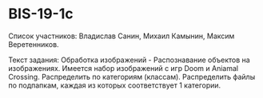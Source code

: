 # BIS-19-1c
Список участников:
Владислав Санин, Михаил Камынин, Максим Веретенников.


Текст задания: Обработка изображений - Распознавание объектов на изображениях.
Имеется набор изображений с игр Doom и Aniamal Crossing. Распределить по категориям (классам). Распределить файлы по подпапкам, каждая из которых соответствует 1 категории.
